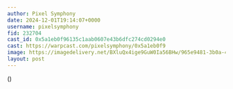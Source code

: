 ```yaml
---
author: Pixel Symphony
date: 2024-12-01T19:14:07+0000
username: pixelsymphony
fid: 232704
cast_id: 0x5a1eb0f96135c1aab0607e43b6dfc274cd0294e0
cast: https://warpcast.com/pixelsymphony/0x5a1eb0f9
image: https://imagedelivery.net/BXluQx4ige9GuW0Ia56BHw/965e9481-3b0a-47af-d8da-7c91972e7e00/original
layout: post
---
```

()  

<img src='https://imagedelivery.net/BXluQx4ige9GuW0Ia56BHw/965e9481-3b0a-47af-d8da-7c91972e7e00/original' alt='' referrerpolicy='no-referrer'/>